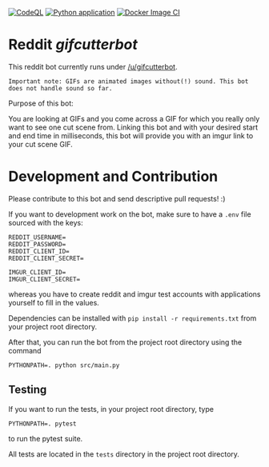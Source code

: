 [![CodeQL](https://github.com/tahesse/gifCutterBot/actions/workflows/codeql-analysis.yml/badge.svg?branch=main)](https://github.com/tahesse/gifCutterBot/actions/workflows/codeql-analysis.yml)
[![Python application](https://github.com/tahesse/gifCutterBot/actions/workflows/python-app.yml/badge.svg?branch=main)](https://github.com/tahesse/gifCutterBot/actions/workflows/python-app.yml)
[![Docker Image CI](https://github.com/tahesse/gifCutterBot/actions/workflows/docker-image.yml/badge.svg?branch=main)](https://github.com/tahesse/gifCutterBot/actions/workflows/docker-image.yml)

# Reddit _gifcutterbot_

This reddit bot currently runs under [/u/gifcutterbot](https://www.reddit.com/user/gifcutterbot/). 

    Important note: GIFs are animated images without(!) sound. This bot does not handle sound so far.

Purpose of this bot:

You are looking at GIFs and you come across a GIF for which you really only want to see one cut scene from.
Linking this bot and with your desired start and end time in milliseconds, this bot will provide you with an
imgur link to your cut scene GIF.

# Development and Contribution

Please contribute to this bot and send descriptive pull requests! :)

If you want to development work on the bot, make sure to have a `.env` file sourced with the keys:
```
REDDIT_USERNAME=
REDDIT_PASSWORD=
REDDIT_CLIENT_ID=
REDDIT_CLIENT_SECRET=

IMGUR_CLIENT_ID=
IMGUR_CLIENT_SECRET=
```
whereas you have to create reddit and imgur test accounts with applications yourself to fill in the values.

Dependencies can be installed with `pip install -r requirements.txt` from your project root directory.

After that, you can run the bot from the project root directory using the command
```shell
PYTHONPATH=. python src/main.py
```

## Testing

If you want to run the tests, in your project root directory, type
```shell
PYTHONPATH=. pytest
```
to run the pytest suite.

All tests are located in the `tests` directory in the project root directory.
